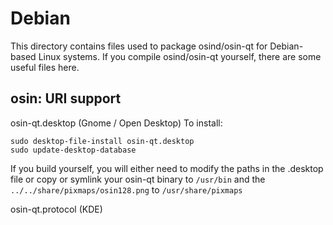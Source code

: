 
Debian
====================
This directory contains files used to package osind/osin-qt
for Debian-based Linux systems. If you compile osind/osin-qt yourself, there are some useful files here.

## osin: URI support ##


osin-qt.desktop  (Gnome / Open Desktop)
To install:

	sudo desktop-file-install osin-qt.desktop
	sudo update-desktop-database

If you build yourself, you will either need to modify the paths in
the .desktop file or copy or symlink your osin-qt binary to `/usr/bin`
and the `../../share/pixmaps/osin128.png` to `/usr/share/pixmaps`

osin-qt.protocol (KDE)

